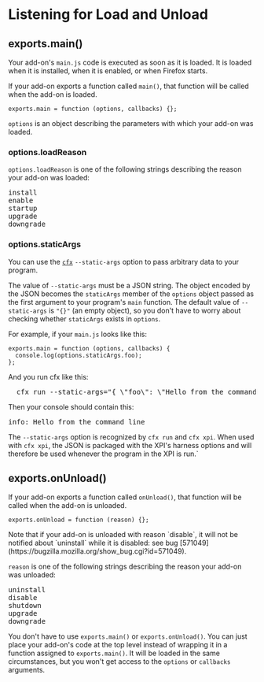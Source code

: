 # Listening for Load and Unload #

## exports.main() ##

Your add-on's `main.js` code is executed as soon as it is loaded. It is loaded
when it is installed, when it is enabled, or when Firefox starts.

If your add-on exports a function called `main()`, that function will be
called when the add-on is loaded.

    exports.main = function (options, callbacks) {};

`options` is an object describing the parameters with which your add-on was
loaded.

### options.loadReason ###

`options.loadReason` is one of the following strings
describing the reason your add-on was loaded: 

<pre>
install
enable
startup
upgrade
downgrade
</pre>

### options.staticArgs ###

You can use the [`cfx`](dev-guide/addon-development/cfx-tool.html)
`--static-args` option to pass arbitrary data to your
program.

The value of `--static-args` must be a JSON string. The object encoded by the
JSON becomes the `staticArgs` member of the `options` object passed as the
first argument to your program's `main` function. The default value of
`--static-args` is `"{}"` (an empty object), so you don't have to worry about
checking whether `staticArgs` exists in `options`.

For example, if your `main.js` looks like this:

    exports.main = function (options, callbacks) {
      console.log(options.staticArgs.foo);
    };

And you run cfx like this:

<pre>
  cfx run --static-args="{ \"foo\": \"Hello from the command line\" }"
</pre>

Then your console should contain this:

<pre>
info: Hello from the command line
</pre>

The `--static-args` option is recognized by `cfx run` and `cfx xpi`.
When used with `cfx xpi`, the JSON is packaged with the XPI's harness options
and will therefore be used whenever the program in the XPI is run.`

## exports.onUnload() ##

If your add-on exports a function called `onUnload()`, that function
will be called when the add-on is unloaded.

    exports.onUnload = function (reason) {};

<span class="aside">
Note that if your add-on is unloaded with reason `disable`, it will not be
notified about `uninstall` while it is disabled: see
bug [571049](https://bugzilla.mozilla.org/show_bug.cgi?id=571049).
</span>

`reason` is one of the following strings describing the reason your add-on was
unloaded:

<pre>
uninstall
disable
shutdown
upgrade
downgrade
</pre>

You don't have to use `exports.main()` or `exports.onUnload()`. You can just place
your add-on's code at the top level instead of wrapping it in a function
assigned to `exports.main()`. It will be loaded in the same circumstances, but
you won't get access to the `options` or `callbacks` arguments.
